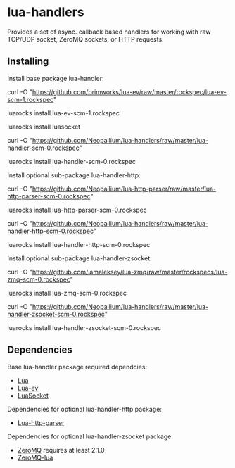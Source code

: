 lua-handlers
==============

Provides a set of async. callback based handlers for working with raw TCP/UDP socket, ZeroMQ sockets, or HTTP requests.


Installing
----------

Install base package lua-handler:

curl -O "https://github.com/brimworks/lua-ev/raw/master/rockspec/lua-ev-scm-1.rockspec"

luarocks install lua-ev-scm-1.rockspec

luarocks install luasocket

curl -O "https://github.com/Neopallium/lua-handlers/raw/master/lua-handler-scm-0.rockspec"

luarocks install lua-handler-scm-0.rockspec


Install optional sub-package lua-handler-http:

curl -O "https://github.com/Neopallium/lua-http-parser/raw/master/lua-http-parser-scm-0.rockspec"

luarocks install lua-http-parser-scm-0.rockspec

curl -O "https://github.com/Neopallium/lua-handlers/raw/master/lua-handler-http-scm-0.rockspec"

luarocks install lua-handler-http-scm-0.rockspec


Install optional sub-package lua-handler-zsocket:

curl -O "https://github.com/iamaleksey/lua-zmq/raw/master/rockspecs/lua-zmq-scm-0.rockspec"

luarocks install lua-zmq-scm-0.rockspec

curl -O "https://github.com/Neopallium/lua-handlers/raw/master/lua-handler-zsocket-scm-0.rockspec"

luarocks install lua-handler-zsocket-scm-0.rockspec


Dependencies
------------
Base lua-handler package required dependcies:

* [Lua](http://www.lua.org/)
* [Lua-ev](https://github.com/brimworks/lua-ev)
* [LuaSocket](http://w3.impa.br/~diego/software/luasocket/)

Dependencies for optional lua-handler-http package:

* [Lua-http-parser](https://github.com/Neopallium/lua-http-parser)

Dependencies for optional lua-handler-zsocket package:

* [ZeroMQ](http://www.zeromq.org/) requires at least 2.1.0
* [ZeroMQ-lua](http://github.com/Neopallium/lua-zmq)

